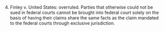 4.  Finley v. United States: overruled. Parties that otherwise could not be sued in federal courts cannot be brought into federal court solely on the basis of having their claims share the same facts as the claim mandated to the federal courts through exclusive jurisdiction. 